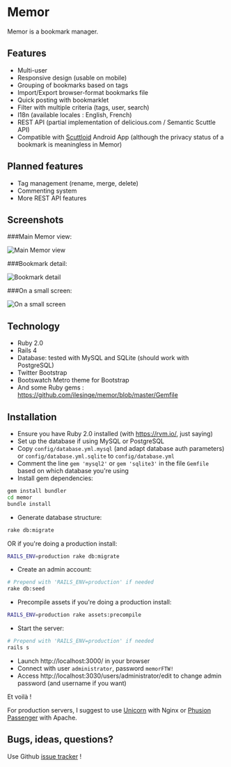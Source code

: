 Memor
=====

Memor is a bookmark manager.

Features
--------

* Multi-user
* Responsive design (usable on mobile)
* Grouping of bookmarks based on tags
* Import/Export browser-format bookmarks file
* Quick posting with bookmarklet
* Filter with multiple criteria (tags, user, search)
* I18n (available locales : English, French)
* REST API (partial implementation of delicious.com / Semantic Scuttle API)
* Compatible with [Scuttloid](https://github.com/ilesinge/scuttloid) Android App (although the privacy status of a bookmark is meaningless in Memor)

Planned features
----------------

* Tag management (rename, merge, delete)
* Commenting system
* More REST API features

Screenshots
-----------

###Main Memor view:

![Main Memor view](http://www.ndre.gr/memor/memor1.png "Main Memor view")

###Bookmark detail:

![Bookmark detail](http://www.ndre.gr/memor/memor2.png "Bookmark detail")

###On a small screen:

![On a small screen](http://www.ndre.gr/memor/memor3.png "On a small screen")

Technology
----------

* Ruby 2.0
* Rails 4
* Database: tested with MySQL and SQLite (should work with PostgreSQL)
* Twitter Bootstrap
* Bootswatch Metro theme for Bootstrap
* And some Ruby gems : https://github.com/ilesinge/memor/blob/master/Gemfile

Installation
------------

- Ensure you have Ruby 2.0 installed (with https://rvm.io/, just saying)
- Set up the database if using MySQL or PostgreSQL
- Copy `config/database.yml.mysql` (and adapt database auth parameters) or `config/database.yml.sqlite` to `config/database.yml`
- Comment the line `gem 'mysql2'` or `gem 'sqlite3'` in the file `Gemfile` based on which database you're using 
- Install gem dependencies:

```sh
gem install bundler
cd memor
bundle install
```

- Generate database structure:

```sh
rake db:migrate
```

OR if you're doing a production install:

```sh
RAILS_ENV=production rake db:migrate
```

- Create an admin account:

```sh
# Prepend with 'RAILS_ENV=production' if needed
rake db:seed
```

- Precompile assets if you're doing a production install:

```sh
RAILS_ENV=production rake assets:precompile
```

- Start the server:

```sh
# Prepend with 'RAILS_ENV=production' if needed
rails s
```

- Launch http://localhost:3000/ in your browser
- Connect with user `administrator`, password `memorFTW!`
- Access http://localhost:3030/users/administrator/edit to change admin password (and username if you want)

Et voilà !

For production servers, I suggest to use [Unicorn](http://unicorn.bogomips.org/) with Nginx or [Phusion Passenger](https://www.phusionpassenger.com/) with Apache.

Bugs, ideas, questions?
----------------------

Use Github [issue tracker](https://github.com/ilesinge/memor/issues) !
